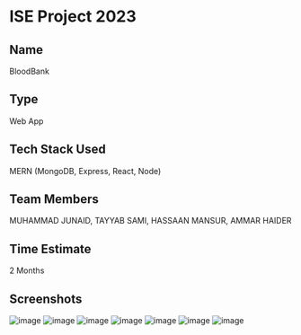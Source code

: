 # ISE Project 2023

## Name
BloodBank

## Type
Web App

## Tech Stack Used
MERN (MongoDB, Express, React, Node)

## Team Members
MUHAMMAD JUNAID, TAYYAB SAMI, HASSAAN MANSUR, AMMAR HAIDER

## Time Estimate
2 Months

## Screenshots
![image](https://github.com/muhammad-junaid1/ISE-project-2023/assets/69962771/189cd0ca-ef06-492a-87b3-34b4f1ea15b6)
![image](https://github.com/muhammad-junaid1/ISE-project-2023/assets/69962771/1bf1442c-79ac-4a5f-ad87-0ea4168d382b)
![image](https://github.com/muhammad-junaid1/ISE-project-2023/assets/69962771/0dc64f8f-f687-4bd9-87b6-040e4d74b94b)
![image](https://github.com/muhammad-junaid1/ISE-project-2023/assets/69962771/9fe6e7ca-e1f7-4fca-b070-37fcd94d28d9)
![image](https://github.com/muhammad-junaid1/ISE-project-2023/assets/69962771/972577a1-5b80-40dd-975c-e70a250c085c)
![image](https://github.com/muhammad-junaid1/ISE-project-2023/assets/69962771/9d1c86c0-beba-4010-b500-b9e6c50226c7)
![image](https://github.com/muhammad-junaid1/ISE-project-2023/assets/69962771/f8892662-0d63-4021-965b-8ce96ecf160c)
